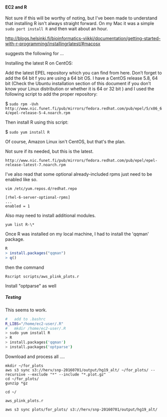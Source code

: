 #### EC2 and R

Not sure if this will be worthy of noting, but I've been made to understand that installing R isn't always straight forward.
On my Mac it was a simple `sudo port install R` and then wait about an hour.



http://blogs.helsinki.fi/bioinformatics-viikki/documentation/getting-started-with-r-programming/installingrlatest/#macosx

suggests the following for ...

Installing the latest R on CentOS:

Add the latest EPEL repository which you can find from here. Don’t forget to add the 64 bit f you are using a 64 bit OS. I have a CentOS release 5.8, 64 bit (Check the Ubuntu installation section of this document if you don’t know your Linux distribution or whether it is 64 or 32 bit ) and I used the following script to add the proper repository:

$ `sudo rpm -Uvh http://www.nic.funet.fi/pub/mirrors/fedora.redhat.com/pub/epel/5/x86_64/epel-release-5-4.noarch.rpm`

Then install R using this script:

$ `sudo yum install R`


Of course, Amazon Linux isn't CentOS, but that's the plan.

Not sure if its needed, but this is the latest.

`http://www.nic.funet.fi/pub/mirrors/fedora.redhat.com/pub/epel/epel-release-latest-7.noarch.rpm`





I've also read that some optional already-included rpms just need to be enabled like so.


```
vim /etc/yum.repos.d/redhat.repo

[rhel-6-server-optional-rpms]
...
enabled = 1
```




Also may need to install additional modules.

`yum list R-\*`







Once R was installed on my local machine, I had to install the 'qqman' package.

```R
R
> install.packages("qqman")
> q()
```

then the command 

`Rscript scripts/aws_plink_plots.r`




Install "optparse" as well







##### Testing

This seems to work.

```BASH
#	add to .bashrc
R_LIBS="/home/ec2-user/.R"
#	mkdir /home/ec2-user/.R
> sudo yum install R
> R
> install.packages('qqman')
> install.packages('optparse')
```

Download and process all ....

```
mkdir ~/for_plots
aws s3 sync s3://herv/snp-20160701/output/hg19_alt/ ~/for_plots/ --recursive --exclude "*" --include "*.plot.gz"
cd ~/for_plots/
gunzip *gz

cd ~/

aws_plink_plots.r

aws s3 sync plots/for_plots/ s3://herv/snp-20160701/output/hg19_alt/
```



